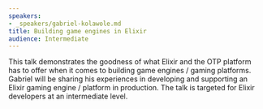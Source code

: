 ```yaml
---
speakers:
- _speakers/gabriel-kolawole.md
title: Building game engines in Elixir
audience: Intermediate
---
```

This talk demonstrates the goodness of what Elixir and the OTP platform has to offer when it comes to building game engines / gaming platforms. Gabriel will be sharing his experiences in developing and supporting an Elixir gaming engine / platform in production. The talk is targeted for Elixir developers at an intermediate level.

